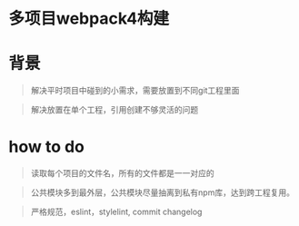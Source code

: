 # 多项目webpack4构建

# 背景

> 解决平时项目中碰到的小需求，需要放置到不同git工程里面

> 解决放置在单个工程，引用创建不够灵活的问题

# how to do

> 读取每个项目的文件名，所有的文件都是一一对应的

> 公共模块多到最外层，公共模块尽量抽离到私有npm库，达到跨工程复用。

> 严格规范，eslint，stylelint, commit changelog